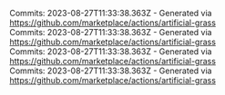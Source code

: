 Commits: 2023-08-27T11:33:38.363Z - Generated via https://github.com/marketplace/actions/artificial-grass
<br>
Commits: 2023-08-27T11:33:38.363Z - Generated via https://github.com/marketplace/actions/artificial-grass
<br>
Commits: 2023-08-27T11:33:38.363Z - Generated via https://github.com/marketplace/actions/artificial-grass
<br>
Commits: 2023-08-27T11:33:38.363Z - Generated via https://github.com/marketplace/actions/artificial-grass
<br>
